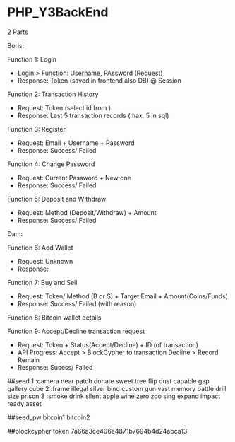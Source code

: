 # PHP_Y3BackEnd
2 Parts

Boris:

Function 1: Login
- Login > Function: Username, PAssword (Request)
- Response: Token (saved in frontend also DB) @ Session

Function 2: Transaction History
- Request: Token (select id from )
- Response: Last 5 transaction records (max. 5 in sql)

Function 3: Register
- Request: Email + Username + Password
- Response: Success/ Failed

Function 4: Change Password
- Request: Current Password + New one
- Response: Success/ Failed

Function 5: Deposit and Withdraw
- Request: Method (Deposit/Withdraw) + Amount
- Response: Success/ Failed

Dam:

Function 6: Add Wallet
- Request: Unknown
- Response: 

Function 7: Buy and Sell
- Request: Token/ Method (B or S) + Target Email + Amount(Coins/Funds)
- Response: Success/ Failed (with reason)

Function 8: Bitcoin wallet details


Function 9: Accept/Decline transaction request
- Request: Token + Status(Accept/Decline) + ID (of transaction)
- API Progress: Accept > BlockCypher to transaction
                Decline > Record Remain
- Response: Sucess/ Failed
            


##seed
1 :camera near patch donate sweet tree flip dust capable gap gallery cube
2 :frame illegal silver bind custom gun vast memory battle drill size prison
3 :smoke drink silent apple wine zero zoo sing expand impact ready asset

##seed_pw
bitcoin1
bitcoin2

##blockcypher token
7a66a3ce406e4871b7694b4d24abca13

